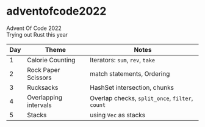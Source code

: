 # adventofcode2022
Advent Of Code 2022  
Trying out Rust this year  

Day | Theme | Notes
----|-------|-------
1   |Calorie Counting| Iterators: `sum`, `rev`, `take`  
2   |Rock Paper Scissors| match statements, Ordering
3   |Rucksacks| HashSet intersection, chunks
4   |Overlapping intervals| Overlap checks, `split_once`, `filter`, `count`
5   |Stacks| using `Vec` as stacks 
